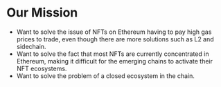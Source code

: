 # Our Mission

* Want to solve the issue of NFTs on Ethereum having to pay high gas prices to trade, even though there are more solutions such as L2 and sidechain.
* Want to solve the fact that most NFTs are currently concentrated in Ethereum, making it difficult for the emerging chains to activate their NFT ecosystems.
* Want to solve the problem of a closed ecosystem in the chain.
